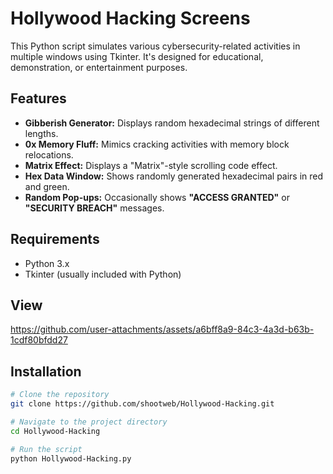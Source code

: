 # Hollywood Hacking Screens

This Python script simulates various cybersecurity-related activities in multiple windows using Tkinter. It's designed for educational, demonstration, or entertainment purposes.

## Features
- **Gibberish Generator:** Displays random hexadecimal strings of different lengths.
- **0x Memory Fluff:** Mimics cracking activities with memory block relocations.
- **Matrix Effect:** Displays a "Matrix"-style scrolling code effect.
- **Hex Data Window:** Shows randomly generated hexadecimal pairs in red and green.
- **Random Pop-ups:** Occasionally shows **"ACCESS GRANTED"** or **"SECURITY BREACH"** messages.

## Requirements
- Python 3.x
- Tkinter (usually included with Python)

## View




https://github.com/user-attachments/assets/a6bff8a9-84c3-4a3d-b63b-1cdf80bfdd27


## Installation

```bash
# Clone the repository
git clone https://github.com/shootweb/Hollywood-Hacking.git

# Navigate to the project directory
cd Hollywood-Hacking

# Run the script
python Hollywood-Hacking.py
